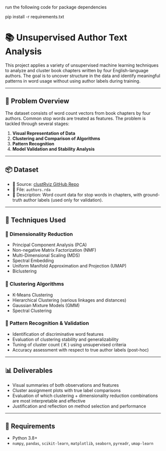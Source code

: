 run the following code for package dependencies

pip install -r requirements.txt

# 📚 Unsupervised Author Text Analysis

This project applies a variety of unsupervised machine learning techniques to analyze and cluster book chapters written by four English-language authors. The goal is to uncover structure in the data and identify meaningful patterns in word usage without using author labels during training.

---

## 🧠 Problem Overview

The dataset consists of word count vectors from book chapters by four authors. Common stop words are treated as features. The problem is tackled through several stages:

1. **Visual Representation of Data**
2. **Clustering and Comparison of Algorithms**
3. **Pattern Recognition**
4. **Model Validation and Stability Analysis**

---

## 📦 Dataset

- 📁 Source: [clustRviz GitHub Repo](https://github.com/DataSlingers/clustRviz/tree/master/data)
- 📄 File: `authors.rda`
- 🎯 Description: Word count data for stop words in chapters, with ground-truth author labels (used only for validation).

---

## 🔧 Techniques Used

### 🔹 Dimensionality Reduction

- Principal Component Analysis (PCA)
- Non-negative Matrix Factorization (NMF)
- Multi-Dimensional Scaling (MDS)
- Spectral Embedding
- Uniform Manifold Approximation and Projection (UMAP)
- Biclustering

### 🔹 Clustering Algorithms

- K-Means Clustering
- Hierarchical Clustering (various linkages and distances)
- Gaussian Mixture Models (GMM)
- Spectral Clustering

### 🔹 Pattern Recognition & Validation

- Identification of discriminative word features
- Evaluation of clustering stability and generalizability
- Tuning of cluster count \( K \) using unsupervised criteria
- Accuracy assessment with respect to true author labels (post-hoc)

---

## 📊 Deliverables

- Visual summaries of both observations and features
- Cluster assignment plots with true label comparisons
- Evaluation of which clustering + dimensionality reduction combinations are most interpretable and effective
- Justification and reflection on method selection and performance

---

## 🧪 Requirements

- Python 3.8+
- `numpy`, `pandas`, `scikit-learn`, `matplotlib`, `seaborn`, `pyreadr`, `umap-learn`
